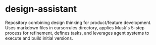 # design-assistant
Repository combining design thinking for product/feature development. Uses markdown files in cursorrules directory, applies Musk's 5-step process for refinement, defines tasks, and leverages agent systems to execute and build initial versions.
